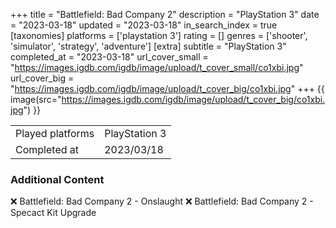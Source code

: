 +++
title = "Battlefield: Bad Company 2"
description = "PlayStation 3"
date = "2023-03-18"
updated = "2023-03-18"
in_search_index = true
[taxonomies]
platforms = ['playstation 3']
rating = []
genres = ['shooter', 'simulator', 'strategy', 'adventure']
[extra]
subtitle = "PlayStation 3"
completed_at = "2023-03-18"
url_cover_small = "https://images.igdb.com/igdb/image/upload/t_cover_small/co1xbi.jpg"
url_cover_big = "https://images.igdb.com/igdb/image/upload/t_cover_big/co1xbi.jpg"
+++
{{ image(src="https://images.igdb.com/igdb/image/upload/t_cover_big/co1xbi.jpg") }}

|              |            |
| ------------ | ---------- |
| Played platforms    | PlayStation 3 |
| Completed at | 2023/03/18 |



### Additional Content


❌ Battlefield: Bad Company 2 - Onslaught
❌ Battlefield: Bad Company 2 - Specact Kit Upgrade